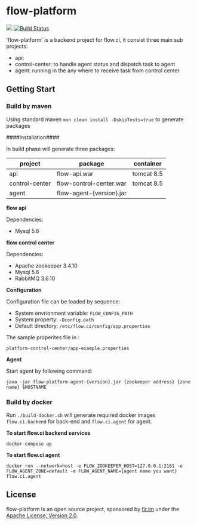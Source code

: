 flow-platform
============
![](https://img.shields.io/badge/language-java-orange.svg)
[![Build Status](https://api.flow.ci/projects/59099b2b6c112a7c4805eea5/jobs/build_state)](https://flow.ci)

'flow-platform' is a backend project for flow.ci, it consist three main sub projects:  

- api: 
- control-center: to handle agent status and dispatch task to agent
- agent: running in the any where to receive task from control center


## Getting Start
 
### Build by maven

Using standard maven `mvn clean install -DskipTests=true` to generate packages

####Installation####

In build phase will generate three packages:

| project | package | container |
|---------|---------|-----------|
| api | flow-api.war | tomcat 8.5 |
| control-center | flow-control-center.war | tomcat 8.5 |
| agent | flow-agent-{version}.jar |  |

**flow api**

Dependencies: 

- Mysql 5.6

**flow control center**

Dependencies:

- Apache zookeeper 3.4.10
- Mysql 5.6
- RabbitMQ 3.6.10

**Configuration**

Configuration file can be loaded by sequence:
- System envrionment variable: `FLOW_CONFIG_PATH`
- System property: `-Dconfig.path`
- Default directory: `/etc/flow.ci/config/app.properties`

The sample properites file in : 

`platform-control-center/app-example.properties`

**Agent**

Start agent by following command:

`java -jar flow-platform-agent-{version}.jar {zookeeper address} {zone name} $HOSTNAME`


### Build by docker

Run `./build-docker.sh` will generate required docker images `flow.ci.backend` for back-end and `flow.ci.agent` for agent.

**To start flow.ci backend services**

`docker-compose up`

**To start flow.ci agent** 

`docker run --network=host -e FLOW_ZOOKEEPER_HOST=127.0.0.1:2181 -e FLOW_AGENT_ZONE=default -e FLOW_AGENT_NAME={agent name you want} flow.ci.agent`



## License
flow-platform is an open source project, sponsored by [fir.im](https://www.fir.im) 
under the [Apache License, Version 2.0](https://www.apache.org/licenses/LICENSE-2.0).
